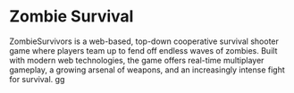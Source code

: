 # Zombie Survival

ZombieSurvivors is a web-based, top-down cooperative survival shooter game where players team up to fend off endless waves of zombies. Built with modern web technologies, the game offers real-time multiplayer gameplay, a growing arsenal of weapons, and an increasingly intense fight for survival. gg
